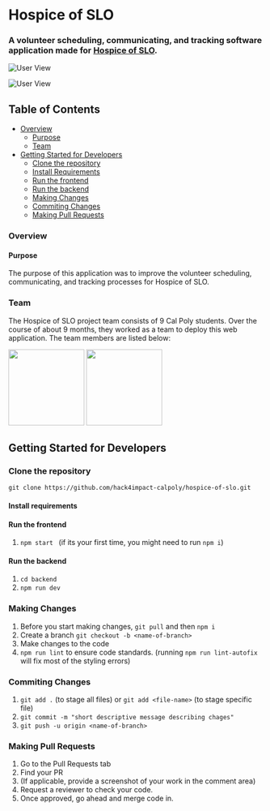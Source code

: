 # Hospice of SLO
### A volunteer scheduling, communicating, and tracking software application made for <a href="https://hospiceslo.org/" target="_blank">Hospice of SLO</a>.

![User View](https://github.com/hack4impact-calpoly/hospice-of-slo/tree/DEV-59-UpdateReadme/src/images/calendar.png)

![User View](https://github.com/hack4impact-calpoly/hospice-of-slo/tree/DEV-59-UpdateReadme/src/images/login.png)

## Table of Contents
- [Overview](#overview)
  - [Purpose](#purpose)
  - [Team](#team)
- [Getting Started for Developers](#getting-started-for-developers)
  - [Clone the repository](#clone-the-repository)
  - [Install Requirements](#install-requirements)
  - [Run the frontend](#run-the-frontend)
  - [Run the backend](#run-the-frontend)
  - [Making Changes](#making-changes)
  - [Commiting Changes](#commiting-changes)
  - [Making Pull Requests](#making-pull-requests)

### Overview

#### Purpose
The purpose of this application was to improve the volunteer scheduling, communicating, and tracking processes for Hospice of SLO. 

### Team
The Hospice of SLO project team consists of 9 Cal Poly students. Over the course of about 9 months, they worked as a team to deploy this web application. The team members are listed below: 

<p float="left">
<a href="https://github.com/n0ximus1" target="_blank"><img src="https://avatars.githubusercontent.com/u/25959989?v=4" width="150" /></a>
 <a href="https://github.com/ctperry0301" target="_blank"><img src="https://avatars3.githubusercontent.com/u/15805074?s=400&u=c2a0e7ef773958b28ce01ae19dcdbb1eefcce015&v=4" width="150" /></a>
</p>

## Getting Started for Developers 

### Clone the repository
``` git clone https://github.com/hack4impact-calpoly/hospice-of-slo.git ```

#### Install requirements

#### Run the frontend
1. ```npm start ``` (if its your first time, you might need to run ```npm i```)

#### Run the backend
1. ```cd backend ```
2. ```npm run dev ```

### Making Changes
1. Before you start making changes, ```git pull``` and then ```npm i```
2. Create a branch ```git checkout -b <name-of-branch>```
3. Make changes to the code 
4. ```npm run lint``` to ensure code standards. (running ```npm run lint-autofix``` will fix most of the styling errors)

### Commiting Changes
1. ```git add .``` (to stage all files) or ```git add <file-name>``` (to stage specific file)
2. ```git commit -m "short descriptive message describing chages"``` 
3. ```git push -u origin <name-of-branch>```

### Making Pull Requests
1. Go to the Pull Requests tab
2. Find your PR
3. (If applicable, provide a screenshot of your work in the comment area)
4. Request a reviewer to check your code.
5. Once approved, go ahead and merge code in.

